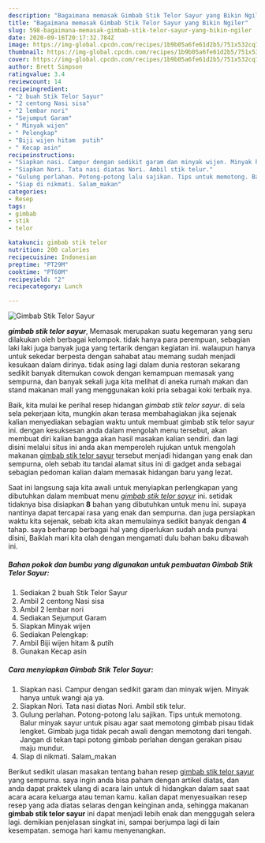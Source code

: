 ```yaml
---
description: "Bagaimana memasak Gimbab Stik Telor Sayur yang Bikin Ngiler"
title: "Bagaimana memasak Gimbab Stik Telor Sayur yang Bikin Ngiler"
slug: 598-bagaimana-memasak-gimbab-stik-telor-sayur-yang-bikin-ngiler
date: 2020-09-16T20:17:32.784Z
image: https://img-global.cpcdn.com/recipes/1b9b05a6fe61d2b5/751x532cq70/gimbab-stik-telor-sayur-foto-resep-utama.jpg
thumbnail: https://img-global.cpcdn.com/recipes/1b9b05a6fe61d2b5/751x532cq70/gimbab-stik-telor-sayur-foto-resep-utama.jpg
cover: https://img-global.cpcdn.com/recipes/1b9b05a6fe61d2b5/751x532cq70/gimbab-stik-telor-sayur-foto-resep-utama.jpg
author: Brett Simpson
ratingvalue: 3.4
reviewcount: 14
recipeingredient:
- "2 buah Stik Telor Sayur"
- "2 centong Nasi sisa"
- "2 lembar nori"
- "Sejumput Garam"
- " Minyak wijen"
- " Pelengkap"
- "Biji wijen hitam  putih"
- " Kecap asin"
recipeinstructions:
- "Siapkan nasi. Campur dengan sedikit garam dan minyak wijen. Minyak hanya untuk wangi aja ya."
- "Siapkan Nori. Tata nasi diatas Nori. Ambil stik telur."
- "Gulung perlahan. Potong-potong lalu sajikan. Tips untuk memotong. Balur minyak sayur untuk pisau agar saat memotong gimbab pisau tidak lengket. Gimbab juga tidak pecah awali dengan memotong dari tengah. Jangan di tekan tapi potong gimbab perlahan dengan gerakan pisau maju mundur."
- "Siap di nikmati. Salam_makan"
categories:
- Resep
tags:
- gimbab
- stik
- telor

katakunci: gimbab stik telor 
nutrition: 200 calories
recipecuisine: Indonesian
preptime: "PT29M"
cooktime: "PT60M"
recipeyield: "2"
recipecategory: Lunch

---
```



![Gimbab Stik Telor Sayur](https://img-global.cpcdn.com/recipes/1b9b05a6fe61d2b5/751x532cq70/gimbab-stik-telor-sayur-foto-resep-utama.jpg)

<b><i>gimbab stik telor sayur</i></b>, Memasak merupakan suatu kegemaran yang seru dilakukan oleh berbagai kelompok. tidak hanya para perempuan, sebagian laki laki juga banyak juga yang tertarik dengan kegiatan ini. walaupun hanya untuk sekedar berpesta dengan sahabat atau memang sudah menjadi kesukaan dalam dirinya. tidak asing lagi dalam dunia restoran sekarang sedikit banyak ditemukan cowok dengan kemampuan memasak yang sempurna, dan banyak sekali juga kita melihat di aneka rumah makan dan stand makanan mall yang menggunakan koki pria sebagai koki terbaik nya.



Baik, kita mulai ke perihal resep hidangan <i>gimbab stik telor sayur</i>. di sela sela pekerjaan kita, mungkin akan terasa membahagiakan jika sejenak kalian menyediakan sebagian waktu untuk membuat gimbab stik telor sayur ini. dengan kesuksesan anda dalam mengolah menu tersebut, akan membuat diri kalian bangga akan hasil masakan kalian sendiri. dan lagi disini melalui situs ini anda akan memperoleh rujukan untuk mengolah makanan <u>gimbab stik telor sayur</u> tersebut menjadi hidangan yang enak dan sempurna, oleh sebab itu tandai alamat situs ini di gadget anda sebagai sebagian pedoman kalian dalam memasak hidangan baru yang lezat.


Saat ini langsung saja kita awali untuk menyiapkan perlengkapan yang dibutuhkan dalam membuat menu <u><i>gimbab stik telor sayur</i></u> ini. setidak tidaknya bisa disiapkan <b>8</b> bahan yang dibutuhkan untuk menu ini. supaya nantinya dapat tercapai rasa yang enak dan sempurna. dan juga persiapkan waktu kita sejenak, sebab kita akan memulainya sedikit banyak dengan <b>4</b> tahap. saya berharap berbagai hal yang diperlukan sudah anda punyai disini, Baiklah mari kita olah dengan mengamati dulu bahan baku dibawah ini.

<!--inarticleads1-->

##### Bahan pokok dan bumbu yang digunakan untuk pembuatan Gimbab Stik Telor Sayur:

1. Sediakan 2 buah Stik Telor Sayur
1. Ambil 2 centong Nasi sisa
1. Ambil 2 lembar nori
1. Sediakan Sejumput Garam
1. Siapkan  Minyak wijen
1. Sediakan  Pelengkap:
1. Ambil Biji wijen hitam &amp; putih
1. Gunakan  Kecap asin




<!--inarticleads2-->

##### Cara menyiapkan Gimbab Stik Telor Sayur:

1. Siapkan nasi. Campur dengan sedikit garam dan minyak wijen. Minyak hanya untuk wangi aja ya.
1. Siapkan Nori. Tata nasi diatas Nori. Ambil stik telur.
1. Gulung perlahan. Potong-potong lalu sajikan. Tips untuk memotong. Balur minyak sayur untuk pisau agar saat memotong gimbab pisau tidak lengket. Gimbab juga tidak pecah awali dengan memotong dari tengah. Jangan di tekan tapi potong gimbab perlahan dengan gerakan pisau maju mundur.
1. Siap di nikmati. Salam_makan




Berikut sedikit ulasan masakan tentang bahan resep <u>gimbab stik telor sayur</u> yang sempurna. saya ingin anda bisa paham dengan artikel diatas, dan anda dapat praktek ulang di acara lain untuk di hidangkan dalam saat saat acara acara keluarga atau teman kamu. kalian dapat menyesuaikan resep resep yang ada diatas selaras dengan keinginan anda, sehingga makanan <b>gimbab stik telor sayur</b> ini dapat menjadi lebih enak dan menggugah selera lagi. demikian penjelasan singkat ini, sampai berjumpa lagi di lain kesempatan. semoga hari kamu menyenangkan.
